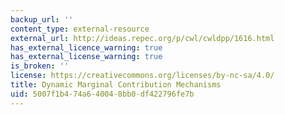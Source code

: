 ```yaml
---
backup_url: ''
content_type: external-resource
external_url: http://ideas.repec.org/p/cwl/cwldpp/1616.html
has_external_licence_warning: true
has_external_license_warning: true
is_broken: ''
license: https://creativecommons.org/licenses/by-nc-sa/4.0/
title: Dynamic Marginal Contribution Mechanisms
uid: 5007f1b4-74a6-4004-8bb0-df422796fe7b
---
```

